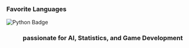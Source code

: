 ### Favorite Languages
![Python Badge](https://img.shields.io/badge/python-3670A0?style=for-the-badge&logo=python&logoColor=ffdd54)
  <h3 align = "center">
    passionate for AI, Statistics, and Game Development
  </h3>
<br>
</p>
